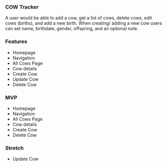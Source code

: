 ### COW Tracker
A user would be able to add a cow, get a list of cows, delete cows, edit cows (births), and add a new birth. When creating/ adding a new cow users can set name, birthdate, gender, offspring, and an optional note. 

### Features 
* Homepage
* Navigation
* All Cows Page 
* Cow details 
* Create Cow 
* Update Cow 
* Delete Cow

### MVP 
* Homepage
* Navigation
* All Cows Page 
* Cow details 
* Create Cow 
* Delete Cow

### Stretch 
* Update Cow 
